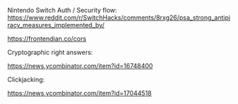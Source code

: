 Nintendo Switch Auth / Security flow:
https://www.reddit.com/r/SwitchHacks/comments/8rxg26/psa_strong_antipiracy_measures_implemented_by/

https://frontendian.co/cors

Cryptographic right answers:

https://news.ycombinator.com/item?id=16748400

Clickjacking:

https://news.ycombinator.com/item?id=17044518
